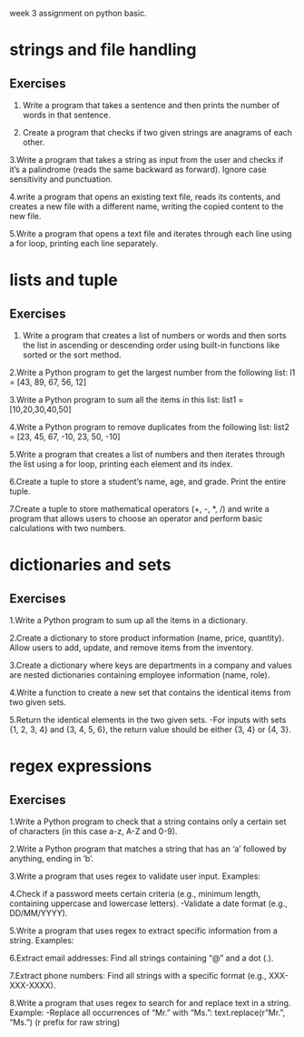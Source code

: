 week 3 assignment on python basic.
# strings and file handling
## Exercises
1. Write a program that takes a sentence and then prints the number of words in that sentence.

2. Create a program that checks if two given strings are anagrams of each other.
   
3.Write a program that takes a string as input from the user and checks if it’s a palindrome (reads the same backward as forward). Ignore case sensitivity and punctuation.

4.write a program that opens an existing text file, reads its contents, and creates a new file with a different name, writing the copied content to the new file.

5.Write a program that opens a text file and iterates through each line using a for loop, printing each line separately.

# lists and tuple
## Exercises
1. Write a program that creates a list of numbers or words and then sorts the list in ascending or descending order using built-in functions like sorted or the sort method.

2.Write a Python program to get the largest number from the following list: l1 = [43, 89, 67, 56, 12]

3.Write a Python program to sum all the items in this list: list1 = [10,20,30,40,50]

4.Write a Python program to remove duplicates from the following list: list2 = [23, 45, 67, -10, 23, 50, -10]

5.Write a program that creates a list of numbers and then iterates through the list using a for loop, printing each element and its index.

6.Create a tuple to store a student’s name, age, and grade. Print the entire tuple.

7.Create a tuple to store mathematical operators (+, -, *, /) and write a program that allows users to choose an operator and perform basic calculations with two numbers.

# dictionaries and sets 
## Exercises
1.Write a Python program to sum up all the items in a dictionary.

2.Create a dictionary to store product information (name, price, quantity). Allow users to add, update, and remove items from the inventory.

3.Create a dictionary where keys are departments in a company and values are nested dictionaries containing employee information (name, role).

4.Write a function to create a new set that contains the identical items from two given sets.

5.Return the identical elements in the two given sets.
 -For inputs with sets {1, 2, 3, 4} and {3, 4, 5, 6}, the return value should be either {3, 4} or {4, 3}.

# regex expressions
## Exercises
1.Write a Python program to check that a string contains only a certain set of characters (in this case a-z, A-Z and 0-9).

2.Write a Python program that matches a string that has an ‘a’ followed by anything, ending in ‘b’.

3.Write a program that uses regex to validate user input. Examples:

4.Check if a password meets certain criteria (e.g., minimum length, containing uppercase and lowercase letters).
  -Validate a date format (e.g., DD/MM/YYYY).
  
5.Write a program that uses regex to extract specific information from a string. Examples:

6.Extract email addresses: Find all strings containing “@” and a dot (.).

7.Extract phone numbers: Find all strings with a specific format (e.g., XXX-XXX-XXXX).

8.Write a program that uses regex to search for and replace text in a string. Example:
 -Replace all occurrences of “Mr.” with “Ms.”: text.replace(r”Mr.”, “Ms.”) (r prefix for raw string)
 

 
 
